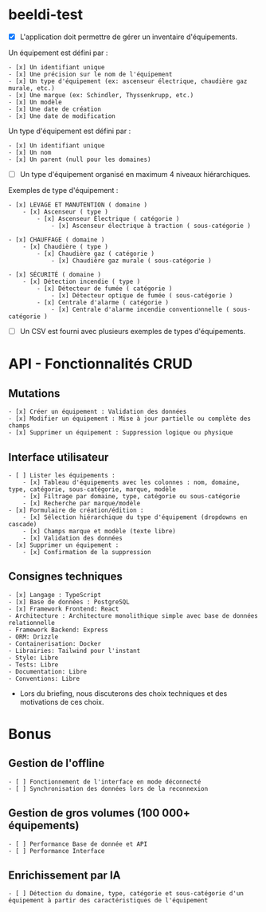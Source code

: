 # beeldi-test

- [x] L'application doit permettre de gérer un inventaire d'équipements.

Un équipement est défini par :

    - [x] Un identifiant unique
    - [x] Une précision sur le nom de l'équipement
    - [x] Un type d'équipement (ex: ascenseur électrique, chaudière gaz murale, etc.)
    - [x] Une marque (ex: Schindler, Thyssenkrupp, etc.)
    - [x] Un modèle
    - [x] Une date de création
    - [x] Une date de modification

Un type d'équipement est défini par :

    - [x] Un identifiant unique
    - [x] Un nom
    - [x] Un parent (null pour les domaines)

- [ ] Un type d'équipement organisé en maximum 4 niveaux hiérarchiques.

Exemples de type d'équipement :

    - [x] LEVAGE ET MANUTENTION ( domaine )
        - [x] Ascenseur ( type )
            - [x] Ascenseur Électrique ( catégorie )
                - [x] Ascenseur électrique à traction ( sous-catégorie )

    - [x] CHAUFFAGE ( domaine )
        - [x] Chaudière ( type )
            - [x] Chaudière gaz ( catégorie )
                - [x] Chaudière gaz murale ( sous-catégorie )

    - [x] SÉCURITÉ ( domaine )
        - [x] Détection incendie ( type )
            - [x] Détecteur de fumée ( catégorie )
                - [x] Détecteur optique de fumée ( sous-catégorie )
            - [x] Centrale d'alarme ( catégorie )
                - [x] Centrale d'alarme incendie conventionnelle ( sous-catégorie )

- [ ] Un CSV est fourni avec plusieurs exemples de types d'équipements.

# API - Fonctionnalités CRUD

## Mutations

    - [x] Créer un équipement : Validation des données
    - [x] Modifier un équipement : Mise à jour partielle ou complète des champs
    - [x] Supprimer un équipement : Suppression logique ou physique

## Interface utilisateur

    - [ ] Lister les équipements :
        - [x] Tableau d'équipements avec les colonnes : nom, domaine, type, catégorie, sous-catégorie, marque, modèle
        - [x] Filtrage par domaine, type, catégorie ou sous-catégorie
        - [x] Recherche par marque/modèle
    - [x] Formulaire de création/édition :
        - [x] Sélection hiérarchique du type d'équipement (dropdowns en cascade)
        - [x] Champs marque et modèle (texte libre)
        - [x] Validation des données
    - [x] Supprimer un équipement :
        - [x] Confirmation de la suppression

## Consignes techniques

    - [x] Langage : TypeScript
    - [x] Base de données : PostgreSQL
    - [x] Framework Frontend: React
    - Architecture : Architecture monolithique simple avec base de données relationnelle
    - Framework Backend: Express
    - ORM: Drizzle
    - Containerisation: Docker 
    - Librairies: Tailwind pour l'instant
    - Style: Libre
    - Tests: Libre
    - Documentation: Libre
    - Conventions: Libre

- Lors du briefing, nous discuterons des choix techniques et des motivations de ces choix.

# Bonus

## Gestion de l'offline

    - [ ] Fonctionnement de l'interface en mode déconnecté
    - [ ] Synchronisation des données lors de la reconnexion

## Gestion de gros volumes (100 000+ équipements)

    - [ ] Performance Base de donnée et API
    - [ ] Performance Interface

## Enrichissement par IA

    - [ ] Détection du domaine, type, catégorie et sous-catégorie d'un équipement à partir des caractéristiques de l'équipement
